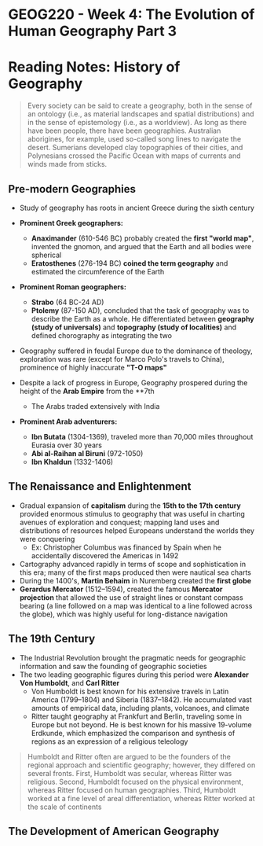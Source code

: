 # GEOG220 - Week 4: The Evolution of Human Geography Part 3

# Reading Notes: History of Geography
> Every society can be said to create a geography, both in the sense of an ontology (i.e., as material landscapes and spatial distributions) and in the sense of epistemology (i.e., as a worldview). As long as there have been people, there have been geographies. Australian aborigines, for example, used so-called song lines to navigate the desert. Sumerians developed clay topographies of their cities, and Polynesians crossed the Pacific Ocean with maps of currents and winds made from sticks.

## Pre-modern Geographies
- Study of geography has roots in ancient Greece during the sixth century

- **Prominent Greek geographers:**
	- **Anaximander** (610-546 BC) probably created the **first "world map"**, invented the gnomon, and argued that the Earth and all bodies were spherical
	- **Eratosthenes** (276-194 BC) **coined the term geography** and estimated the circumference of the Earth

- **Prominent Roman geographers:**
	- **Strabo** (64 BC-24 AD)
	- **Ptolemy** (87-150 AD), concluded that the task of geography was to describe the Earth as a whole. He differentiated between **geography (study of universals)** and **topography (study of localities)** and defined chorography as integrating the two

- Geography suffered in feudal Europe due to the dominance of theology, exploration was rare (except for Marco Polo's travels to China), prominence of highly inaccurate **"T-O maps"**
- Despite a lack of progress in Europe, Geography prospered during the height of the **Arab Empire** from the **7th 
	- The Arabs traded extensively with India

- **Prominent Arab adventurers:**
	- **Ibn Butata** (1304-1369), traveled more than 70,000 miles throughout Eurasia over 30 years
	- **Abi al-Raihan al Biruni** (972-1050)
	- **Ibn Khaldun** (1332-1406)

## The Renaissance and Enlightenment
- Gradual expansion of **capitalism** during the **15th to the 17th century** provided enormous stimulus to geography that was useful in charting avenues of exploration and conquest; mapping land uses and distributions of resources helped Europeans understand the worlds they were conquering
	- Ex: Christopher Columbus was financed by Spain when he accidentally discovered the Americas in 1492
- Cartography advanced rapidly in terms of scope and sophistication in this era; many of the first maps produced then were nautical sea charts
- During the 1400's, **Martin Behaim** in Nuremberg created the **first globe**
- **Gerardus Mercator** (1512–1594), created the famous **Mercator projection** that allowed the use of straight lines or constant compass bearing (a line followed on a map was identical to a line followed across the globe), which was highly useful for long-distance navigation

## The 19th Century
- The Industrial Revolution brought the pragmatic needs for geographic information and saw the founding of geographic societies
- The two leading geographic figures during this period were **Alexander Von Humboldt**, and **Carl Ritter**
	- Von Humboldt is best known for his extensive travels in Latin America (1799–1804) and Siberia (1837–1842). He accumulated vast amounts of empirical data, including plants, volcanoes, and climate
	- Ritter taught geography at Frankfurt and Berlin, traveling some in Europe but not beyond. He is best known for his massive 19-volume Erdkunde, which emphasized the comparison and synthesis of regions as an expression of a religious teleology

> Humboldt and Ritter often are argued to be the founders of the regional approach and scientific geography; however, they differed on several fronts. First, Humboldt was secular, whereas Ritter was religious. Second, Humboldt focused on the physical environment, whereas Ritter focused on human geographies. Third, Humboldt worked at a fine level of areal differentiation, whereas Ritter worked at the scale of continents

## The Development of American Geography